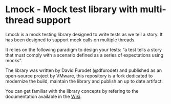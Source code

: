 Lmock - Mock test library with multi-thread support
===================================================

Lmock is a mock testing library designed to write tests as we tell a story. It
has been designed to support mock calls on multiple threads.

It relies on the following paradigm to design your tests: “a test tells
a story that must comply with a scenario defined as a series of expectations
using mocks”.

The library was written by David Furodet (@dfurodet) and published as an
open-source project by VMware, this repository is a fork dedicated to modernize
the build, maintain the library and publish an up to date artifact.

You can get familiar with the library concepts by refering to the documentation
available in the [Wiki](/xioxoz/lmock/wiki).

